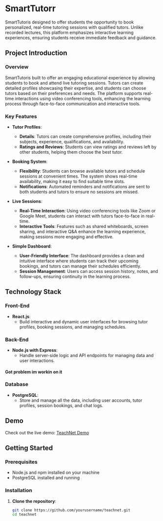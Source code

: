 
# SmartTutorr

SmartTutoris designed to offer students the opportunity to book personalized, real-time tutoring sessions with qualified tutors. Unlike recorded lectures, this platform emphasizes interactive learning experiences, ensuring students receive immediate feedback and guidance.

## Project Introduction

### **Overview**

SmartTutoris built to offer an engaging educational experience by allowing students to book and attend live tutoring sessions. Tutors can create detailed profiles showcasing their expertise, and students can choose tutors based on their preferences and needs. The platform supports real-time interactions using video conferencing tools, enhancing the learning process through face-to-face communication and interactive tools.

### **Key Features**

- **Tutor Profiles**:
  - **Details**: Tutors can create comprehensive profiles, including their subjects, experience, qualifications, and availability.
  - **Ratings and Reviews**: Students can view ratings and reviews left by other students, helping them choose the best tutor.

- **Booking System**:
  - **Flexibility**: Students can browse available tutors and schedule sessions at convenient times. The system shows real-time availability, making it easy to find suitable time slots.
  - **Notifications**: Automated reminders and notifications are sent to both students and tutors to ensure no sessions are missed.

- **Live Sessions**:
  - **Real-Time Interaction**: Using video conferencing tools like Zoom or Google Meet, students can interact with tutors face-to-face in real-time.
  - **Interactive Tools**: Features such as shared whiteboards, screen sharing, and interactive Q&A enhance the learning experience, making sessions more engaging and effective.

- **Simple Dashboard**:
  - **User-Friendly Interface**: The dashboard provides a clean and intuitive interface where students can track their upcoming bookings, and tutors can manage their schedules efficiently.
  - **Session Management**: Users can access session history, notes, and follow-ups, ensuring continuity in the learning process.

## Technology Stack

### Front-End

- **React.js**:
  - Build interactive and dynamic user interfaces for browsing tutor profiles, booking sessions, and managing schedules.

### Back-End

- **Node.js with Express**:
  - Handle server-side logic and API endpoints for managing data and user interactions.

#### Got problem im workin on it 
### Database

- **PostgreSQL**:
  - Store and manage all the data, including user accounts, tutor profiles, session bookings, and chat logs.

## Demo

Check out the live demo: [TeachNet Demo](https://smarttutor.vercel.app/)

## Getting Started

### Prerequisites

- Node.js and npm installed on your machine
- PostgreSQL installed and running

### Installation

1. **Clone the repository**:
   ```sh
   git clone https://github.com/yourusername/teachnet.git
   cd teachnet
